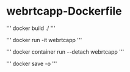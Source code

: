 # webrtcapp-Dockerfile

''' docker build ./
'''

'''
docker run -it webrtcapp
'''

'''
docker container run --detach webrtcapp
'''

'''
docker save -o 
'''
